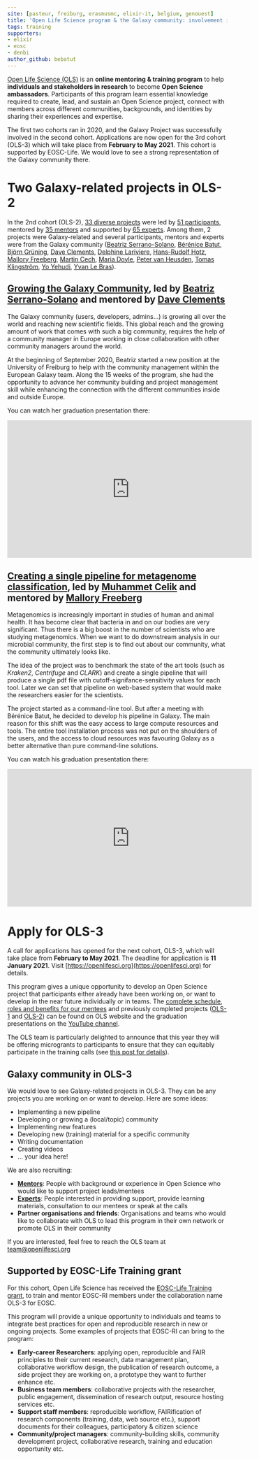 ```yaml
---
site: [pasteur, freiburg, erasmusmc, elixir-it, belgium, genouest]
title: 'Open Life Science program & the Galaxy community: involvement in OLS-2 and invitation to apply to the next cohort'
tags: training
supporters:
- elixir
- eosc
- denbi
author_github: bebatut
---
```


[Open Life Science (OLS)](https://openlifesci.org/) is an **online mentoring & training program** to help **individuals and stakeholders in research** to become **Open Science ambassadors**. Participants of this program learn essential knowledge required to create, lead, and sustain an Open Science project, connect with members across different communities, backgrounds, and identities by sharing their experiences and expertise.

The first two cohorts ran in 2020, and the Galaxy Project was successfully involved in the second cohort. Applications are now open for the 3rd cohort (OLS-3) which will take place from **February to May 2021**. This cohort is supported by EOSC-Life. We would love to see a strong representation of the Galaxy community there.

# Two Galaxy-related projects in OLS-2

In the 2nd cohort (OLS-2), [33 diverse projects](https://openlifesci.org/ols-2/projects-participants/#projects) were led by [51 participants](https://openlifesci.org/ols-2/projects-participants/#participants), mentored by [35 mentors](https://openlifesci.org/ols-2#mentors) and supported by [65 experts](https://openlifesci.org/ols-2#experts). Among them, 2 projects were Galaxy-related and several participants, mentors and experts were from the Galaxy community ([Beatriz Serrano-Solano](https://openlifesci.org/ols-2/projects-participants#beatrizserrano), [Bérénice Batut](https://openlifesci.org/ols-2#bebatut), [Björn Grüning](https://openlifesci.org/ols-2#bgruening ), [Dave Clements](https://openlifesci.org/ols-2#tnabtaf), [Delphine Lariviere](https://openlifesci.org/ols-2#Delphine-L), [Hans-Rudolf Hotz](https://openlifesci.org/ols-2#hrhotz), [Mallory Freeberg](https://openlifesci.org/ols-2#malloryfreeberg), [Martin Cech](https://openlifesci.org/ols-2#martenson), [Maria Doyle](https://openlifesci.org/ols-2#mblue9), [Peter van Heusden](https://openlifesci.org/ols-2/projects-participants#pvanheus), [Tomas Klingström](https://openlifesci.org/ols-2#TKlingstrom), [Yo Yehudi](https://openlifesci.org/ols-2#yochannah), [Yvan Le Bras](https://openlifesci.org/ols-2#yvanlebras)).

## [Growing the Galaxy Community](https://openlifesci.org/ols-2/projects-participants/#growing-the-galaxy-community), led by [Beatriz Serrano-Solano](https://openlifesci.org/ols-2/projects-participants#beatrizserrano) and mentored by [Dave Clements](https://openlifesci.org/ols-2#tnabtaf)

The Galaxy community (users, developers, admins...) is growing all over the world and reaching new scientific fields. This global reach and the growing amount of work that comes with such a big community, requires the help of a community manager in Europe working in close collaboration with other community managers around the world.

At the beginning of September 2020, Beatriz started a new position at the University of Freiburg to help with the community management within the European Galaxy team. Along the 15 weeks of the program, she had the opportunity to advance her community building and project management skill while enhancing the connection with the different communities inside and outside Europe.

You can watch her graduation presentation there:

<iframe width="560" height="315" src="https://www.youtube.com/embed/wv8_0iOMpGs?start=1639" frameborder="0" allow="accelerometer; autoplay; clipboard-write; encrypted-media; gyroscope; picture-in-picture" allowfullscreen></iframe>

## [Creating a single pipeline for metagenome classification](https://openlifesci.org/ols-2/projects-participants/#creating-a-single-pipeline-for-metagenome-classification), led by [Muhammet Celik](https://openlifesci.org/ols-2/projects-participants#MuhammetCelik) and mentored by [Mallory Freeberg](https://openlifesci.org/ols-2#malloryfreeberg)

Metagenomics is increasingly important in studies of human and animal health. It has become clear that bacteria in and on our bodies are very significant. Thus there is a big boost in the number of scientists who are studying metagenomics. When we want to do downstream analysis in our microbial community, the first step is to find out about our community, what the community ultimately looks like.

The idea of the project was to benchmark the state of the art tools (such as *Kraken2*, *Centrifuge* and *CLARK*) and create a single pipeline that will produce a single pdf file with cutoff-signifance-sensitivity values for each tool. Later we can set that pipeline on web-based system that would make the researchers easier for the scientists.

The project started as a command-line tool. But after a meeting with Bérénice Batut, he decided to develop his pipeline in Galaxy. The main reason for this shift was the easy access to large compute resources and tools. The entire tool installation process was not put on the shoulders of the users, and the access to cloud resources was favouring Galaxy as a better alternative than pure command-line solutions.

You can watch his graduation presentation there:

<iframe width="560" height="315" src="https://www.youtube.com/embed/IGyoiFnCvis?start=333" frameborder="0" allow="accelerometer; autoplay; clipboard-write; encrypted-media; gyroscope; picture-in-picture" allowfullscreen></iframe>

# Apply for OLS-3

A call for applications has opened for the next cohort, OLS-3, which will take place from **February to May 2021**. The deadline for application is **11 January 2021**. Visit [https://openlifesci.org](https://openlifesci.org) for details.

This program gives a unique opportunity to develop an Open Science project that participants either already have been working on, or want to develop in the near future individually or in teams. The [complete schedule](https://openlifesci.org/ols-3/schedule), [roles and benefits for our mentees](https://openlifesci.org/about#mentees) and previously completed projects ([OLS-1](https://openlifesci.org/ols-1/projects-participants/) and [OLS-2](https://openlifesci.org/ols-2/projects-participants/#projects)) can be found on OLS website and the graduation presentations on the [YouTube channel](https://www.youtube.com/c/OpenLifeSci/videos).

The OLS team is particularly delighted to announce that this year they will be offering microgrants to participants to ensure that they can equitably participate in the training calls (see [this post for details](https://openlifesci.org/posts/2020/11/23/micro-grants-in-2021-ols-3-ols-4/)).

## Galaxy community in OLS-3

We would love to see Galaxy-related projects in OLS-3. They can be any projects you are working on or want to develop. Here are some ideas:

- Implementing a new pipeline
- Developing or growing a (local/topic) community
- Implementing new features
- Developing new (training) material for a specific community
- Writing documentation
- Creating videos
- ... your idea here!

We are also recruiting:

- [**Mentors**](https://openlifesci.org/about#mentors): People with background or experience in Open Science who would like to support project leads/mentees
- [**Experts**](https://openlifesci.org/about#experts): People interested in providing support, provide learning materials, consultation to our mentees or speak at the calls
- **Partner organisations and friends**: Organisations and teams who would like to collaborate with OLS to lead this program in their own network or promote OLS in their community

If you are interested, feel free to reach the OLS team at [team@openlifesci.org](mailto:team@openlifesci.org)

## Supported by EOSC-Life Training grant

For this cohort, Open Life Science has received the [EOSC-Life Training grant](https://www.google.com/url?q=https://www.eosc-life.eu/news/4-projects-awarded-funding-within-first-training-open-call/&sa=D&ust=1608631815383000&usg=AOvVaw3GgqHv5X_zuINJB4C-W6b8), to train and mentor EOSC-RI members under the collaboration name OLS-3 for EOSC. 

This program will provide a unique opportunity to individuals and teams to integrate best practices for open and reproducible research in new or ongoing projects. Some examples of projects that EOSC-RI can bring to the program:

- **Early-career Researchers**: applying open, reproducible and FAIR principles to their current research, data management plan, collaborative workflow design, the publication of research outcome, a side project they are working on, a prototype they want to further enhance etc.
- **Business team members**: collaborative projects with the researcher, public engagement, dissemination of research output, resource hosting services etc.
- **Support staff members**: reproducible workflow, FAIRification of research components (training, data, web source etc.), support documents for their colleagues, participatory & citizen science
- **Community/project managers**: community-building skills, community development project, collaborative research, training and education opportunity etc.
